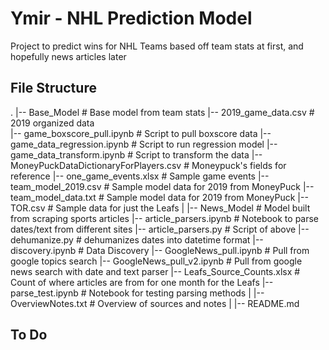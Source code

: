 # Ymir - NHL Prediction Model

Project to predict wins for NHL Teams based off team stats at first, and hopefully news articles later

## File Structure

.
    |-- Base_Model                                 # Base model from team stats
        |-- 2019_game_data.csv			   # 2019 organized data	
	|-- game_boxscore_pull.ipynb		   # Script to pull boxscore data 
	|-- game_data_regression.ipynb		   # Script to run regression model
	|-- game_data_transform.ipynb              # Script to transform the data
	|-- MoneyPuckDataDictionaryForPlayers.csv  # Moneypuck's fields for reference
	|-- one_game_events.xlsx		   # Sample game events
	|-- team_model_2019.csv			   # Sample model data for 2019 from MoneyPuck
	|-- team_model_data.txt			   # Sample model data for 2019 from MoneyPuck
	|-- TOR.csv				   # Sample data for just the Leafs
    |
    |-- News_Model                                 # Model built from scraping sports articles
	|-- article_parsers.ipynb		   # Notebook to parse dates/text from different sites
	|-- article_parsers.py			   # Script of above
	|-- dehumanize.py			   # dehumanizes dates into datetime format
        |-- discovery.ipynb			   # Data Discovery
        |-- GoogleNews_pull.ipynb		   # Pull from google topics search
        |-- GoogleNews_pull_v2.ipynb		   # Pull from google news search with date and text parser
        |-- Leafs_Source_Counts.xlsx		   # Count of where articles are from for one month for the Leafs
        |-- parse_test.ipynb                       # Notebook for testing parsing methods 
    |
    |-- OverviewNotes.txt                          # Overview of sources and notes
    |
    |-- README.md


## To Do



